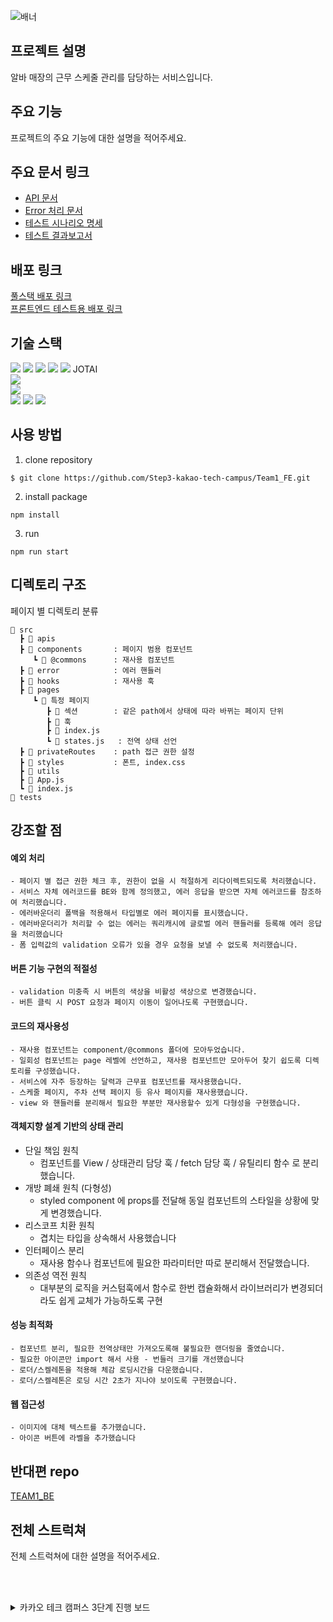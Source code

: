 ![배너](https://github.com/Step3-kakao-tech-campus/Team1_FE/assets/111048211/3621340d-0bd1-4556-94bd-5583288136ce)


## 프로젝트 설명

알바 매장의 근무 스케줄 관리를 담당하는 서비스입니다.

## 주요 기능

프로젝트의 주요 기능에 대한 설명을 적어주세요.

## 주요 문서 링크

- [API 문서](https://www.notion.so/API-10-08-ver-fb7b0444a9574894938b6cf5e39b38c2?pvs=25)
- [Error 처리 문서](https://www.notion.so/978e4b88b09f4e20a487ec4904eddd67?pvs=25)
- [테스트 시나리오 명세](https://www.notion.so/f070025327fd4ab58086f3da594e3f07)
- [테스트 결과보고서](https://www.notion.so/a47cf45db6314e318030c07b5b3da33a)

## 배포 링크

[풀스택 배포 링크](링크를_넣어주세요)   
[프론트엔드 테스트용 배포 링크](https://k14c7827846a9a.user-app.krampoline.com)

## 기술 스택 
<div>
<img src="https://img.shields.io/badge/npm-CB3837?style=for-the-badge&logo=npm&logoColor=white">
<img src="https://img.shields.io/badge/TYPESCRIPT-3178C6?style=for-the-badge&logo=TYPESCRIPT&logoColor=white">
<img src="https://img.shields.io/badge/REACT-61DAFB?style=for-the-badge&logo=REACT&logoColor=white">
<img src="https://img.shields.io/badge/React Query-FF4154?style=for-the-badge&logo=React Query&logoColor=white">
<img src="https://img.shields.io/badge/Axios-5A29E4?style=for-the-badge&logo=Redux&logoColor=white">
JOTAI
</div>
<div>
<img src="https://img.shields.io/badge/styled components-DB7093?style=for-the-badge&logo=styled components&logoColor=white">
</div>
<div>
<img src="https://img.shields.io/badge/playwright-2EAD33?style=for-the-badge&logo=playwright&logoColor=white">
</div>
<div>
<img src="https://img.shields.io/badge/GIT-F05032?style=for-the-badge&logo=GIT&logoColor=white">
<img src="https://img.shields.io/badge/GITHUB-181717?style=for-the-badge&logo=GITHUB&logoColor=white">
<img src="https://img.shields.io/badge/VISUAL STUDIO CODE-007ACC?style=for-the-badge&logo=VISUAL STUDIO CODE&logoColor=white">
</div>


## 사용 방법


1. clone repository
```
$ git clone https://github.com/Step3-kakao-tech-campus/Team1_FE.git
```

2. install package
```
npm install
```

3. run
```
npm run start
```


## 디렉토리 구조

페이지 별 디렉토리 분류

```
📂 src
  ┣ 📂 apis
  ┣ 📂 components       : 페이지 범용 컴포넌트
     ┗ 📂 @commons      : 재사용 컴포넌트
  ┣ 📂 error            : 에러 핸들러
  ┣ 📂 hooks            : 재사용 훅
  ┣ 📂 pages
     ┗ 📂 특정 페이지
        ┣ 📂 섹션        : 같은 path에서 상태에 따라 바뀌는 페이지 단위
        ┣ 📂 훅
        ┣ 📄 index.js    
        ┗ 📄 states.js   : 전역 상태 선언
  ┣ 📂 privateRoutes    : path 접근 권한 설정
  ┣ 📂 styles           : 폰트, index.css 
  ┣ 📂 utils
  ┣ 📄 App.js
  ┗ 📄 index.js
📂 tests
```


## 강조할 점

#### 예외 처리
```
- 페이지 별 접근 권한 체크 후, 권한이 없을 시 적절하게 리다이렉트되도록 처리했습니다.
- 서비스 자체 에러코드를 BE와 함께 정의했고, 에러 응답을 받으면 자체 에러코드를 참조하여 처리했습니다.
- 에러바운더리 폴백을 적용해서 타입별로 에러 페이지를 표시했습니다.
- 에러바운더리가 처리할 수 없는 에러는 쿼리캐시에 글로벌 에러 핸들러를 등록해 에러 응답을 처리했습니다
- 폼 입력값의 validation 오류가 있을 경우 요청을 보낼 수 없도록 처리했습니다.
```
#### 버튼 기능 구현의 적절성
```
- validation 미충족 시 버튼의 색상을 비활성 색상으로 변경했습니다.
- 버튼 클릭 시 POST 요청과 페이지 이동이 일어나도록 구현했습니다.
```
#### 코드의 재사용성
```
- 재사용 컴포넌트는 component/@commons 폴더에 모아두었습니다.
- 일회성 컴포넌트는 page 레벨에 선언하고, 재사용 컴포넌트만 모아두어 찾기 쉽도록 디렉토리를 구성했습니다.
- 서비스에 자주 등장하는 달력과 근무표 컴포넌트를 재사용했습니다.
- 스케줄 페이지, 주차 선택 페이지 등 유사 페이지를 재사용했습니다.
- view 와 핸들러를 분리해서 필요한 부분만 재사용할수 있게 다형성을 구현했습니다.
```
#### 객체지향 설계 기반의 상태 관리
- 단일 책임 원칙
    - 컴포넌트를 View / 상태관리 담당 훅 / fetch 담당 훅 / 유틸리티 함수 로 분리했습니다.
- 개방 폐쇄 원칙 (다형성)
    - styled component 에 props를 전달해 동일 컴포넌트의 스타일을 상황에 맞게 변경했습니다.
- 리스코프 치환 원칙
    - 겹치는 타입을 상속해서 사용했습니다
- 인터페이스 분리
    - 재사용 함수나 컴포넌트에 필요한 파라미터만 따로 분리해서 전달했습니다.
- 의존성 역전 원칙
    - 대부분의 로직을 커스텀훅에서 함수로 한번 캡슐화해서 라이브러리가 변경되더라도 쉽게 교체가 가능하도록 구현
#### 성능 최적화
```
- 컴포넌트 분리, 필요한 전역상태만 가져오도록해 불필요한 랜더링을 줄였습니다.
- 필요한 아이콘만 import 해서 사용 - 번들러 크기를 개선했습니다
- 로더/스켈레톤을 적용해 체감 로딩시간을 다운했습니다.
- 로더/스켈레톤은 로딩 시간 2초가 지나야 보이도록 구현했습니다.
```
#### 웹 접근성
```
- 이미지에 대체 텍스트를 추가했습니다.
- 아이콘 버튼에 라벨을 추가했습니다
```

## 반대편 repo

[TEAM1_BE](https://github.com/Step3-kakao-tech-campus/Team1_BE)

## 전체 스트럭쳐

전체 스트럭쳐에 대한 설명을 적어주세요.







<br/><br/>
<details>

<summary>카카오 테크 캠퍼스 3단계 진행 보드</summary>


</br>

## 배포와 관련하여

```

최종 배포는 크램폴린으로 배포해야 합니다.

하지만 배포 환경의 불편함이 있는 경우를 고려하여 

임의의 배포를 위해 타 배포 환경을 자유롭게 이용해도 됩니다. (단, 금액적인 지원은 어렵습니다.)

아래는 추가적인 설정을 통해 (체험판, 혹은 프리 티어 등)무료로 클라우드 배포가 가능한 서비스입니다.

ex ) AWS(아마존), GCP(구글), Azure(마이크로소프트), Cloudtype 

```
## Notice

```
필요 산출물들은 수료 기준에 영향을 주는 것은 아니지만, 
주차 별 산출물을 기반으로 평가가 이루어 집니다.

주차 별 평가 점수는 추 후 최종 평가에 최종 합산 점수로 포함됩니다.
```

![레포지토리 운영-001 (1)](https://github.com/Step3-kakao-tech-campus/practice/assets/138656575/acb0dccd-0441-4200-999a-981865535d5f)
![image](https://github.com/Step3-kakao-tech-campus/practice/assets/138656575/b42cbc06-c5e7-4806-8477-63dfa8e807a0)

[git flowchart_FE.pdf](https://github.com/Step3-kakao-tech-campus/practice/files/12521045/git.flowchart_FE.pdf)


</br>

## 필요 산출물
<details>
<summary>Step3. Week-1</summary>
<div>
    
✅**1주차**
    
```
    - 5 Whys
    - 마켓 리서치
    - 페르소나 & 저니맵
    - 와이어 프레임
    - 칸반보드
```
    
</div>
</details>

---

<details>
<summary>Step3. Week-2</summary>
<div>
    
✅**2주차**
    
```
    - ERD 설계서
    
    - API 명세서
```
    
</div>
</details>

---

<details>
<summary>Step3. Week-3</summary>
<div>
    
✅**3주차**
    
```
    - 최종 기획안
```
    
</div>
</details>

---

<details>
<summary>Step3. Week-4</summary>
<div>
    
✅**4주차**
    
```
    - 4주차 github
    
    - 4주차 노션
```
    
</div>
</details>

---
<details>
<summary>Step3. Week-5</summary>
<div>
    
✅**5주차**
    
```
    - 5주차 github
    
    - 5주차 노션
```
    
</div>
</details>

---

<details>
<summary>Step3. Week-6</summary>
<div>
    
✅**6주차**
    
```
    - 6주차 github
    
    - 중간발표자료
    
    - 피어리뷰시트
```
    
</div>
</details>

---

<details>
<summary>Step3. Week-7</summary>
<div>
    
✅**7주차**
    
```
    - 7주차 github
    
    - 7주차 노션
```
    
</div>
</details>

---

<details>
<summary>Step3. Week-8</summary>
<div>
    
✅**8주차**
    
```
    - 중간고사
    
```
    
</div>
</details>

---

<details>
<summary>Step3. Week-9</summary>
<div>
    
✅**9주차**
    
```
    - 9주차 github
    
    - 9주차 노션
```
    
</div>
</details>

---

<details>
<summary>Step3. Week-10</summary>
<div>
    
✅**10주차**
    
```
    - 10주차 github
    
    - 테스트 시나리오 명세서
    
    - 테스트 결과 보고서
```
    
</div>
</details>

---

<details>
<summary>Step3. Week-11</summary>
<div>
    
✅**11주차**
    
```
    - 최종 기획안
    
    - 배포 인스턴스 링크
```
    
</div>
</details>

---

## **과제 상세 : 수강생들이 과제를 진행할 때, 유념해야할 것**

```
1. README.md 파일은 동료 개발자에게 프로젝트에 쉽게 랜딩하도록 돕는 중요한 소통 수단입니다.
해당 프로젝트에 대해 아무런 지식이 없는 동료들에게 설명하는 것처럼 쉽고, 간결하게 작성해주세요.

2. 좋은 개발자는 디자이너, 기획자, 마케터 등 여러 포지션에 있는 분들과 소통을 잘합니다.
UI 컴포넌트의 명칭과 이를 구현하는 능력은 필수적인 커뮤니케이션 스킬이자 필요사항이니 어떤 상황에서 해당 컴포넌트를 사용하면 좋을지 고민하며 코드를 작성해보세요.

```

</br>

## **코드리뷰 관련: review branch로 PR시, 아래 내용을 포함하여 코멘트 남겨주세요.**

**1. PR 제목과 내용을 아래와 같이 작성 해주세요.**

> PR 제목 : 부산대_0조_아이템명_0주차
> 

</br>

</div>

---

</details>

